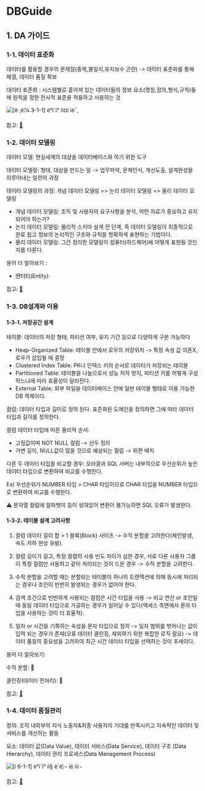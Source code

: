 # DBGuide

## 1. DA 가이드

### 1-1. 데이터 표준화

데이터를 활용할 경우의 문제점(중복,불일치,유지보수 곤란) -> 데이터 표준화를 통해 해결, 데이터 품질 확보

데이터 표준화 : 시스템별로 흩어져 있는 데이터들의 정보 요소(명칭,정의,형식,규칙)들에 원칙을 정한 전사적 표준을 적용하고 사용하는 것

![[ê·¸ë¦¼ 3-1-1] ë°ì´í° íì¤í ìë¯¸](http://www.dbguide.net/publishing/img/dbguide/edu/070103_edu_01.gif)

참고: [:bookmark_tabs:](http://www.dbguide.net/db.db?cmd=view&boardUid=12803&boardConfigUid=9&categoryUid=216&boardIdx=30&boardStep=1)



### 1-2. 데이터 모델링

데이터 모델: 현실세계의 대상을 데이터베이스화 하기 위한 도구

데이터 모델링: 형태, 대상을 만드는 일 -> 업무파악, 문제인식, 개선도출, 설계완성을 이루어내는 일련의 과정



데이터 모델링의 과정: 개념 데이터 모델링 => 논리 데이터 모델링 => 물리 데이터 모델링

* 개념 데이터 모델링: 조직 및 사용자의 요구사항을 분석, 어떤 자료가 중요하고 유지되어야 하는가?
* 논리 데이터 모델링: 물리적 스키마 설계 전 단계, 즉 데이터 모델링이 최종적으로 완료 됬고 정보의 논리적인 구조와 규칙을 명확하게 표현하는 기법이다.
* 물리 데이터 모델링: 그간 정리한 모델링이 컴퓨터(하드웨어)에 어떻게 표현될 것인지를 다룬다.



용어 더 알아보기 : 

* 엔터티(Entity): 

참고: [:bookmark_tabs:](http://www.dbguide.net/db.db?cmd=view&boardUid=12733&boardConfigUid=9&boardIdx=31&boardStep=1)



### 1-3. DB설계와 이용

#### 1-3-1. 저장공간 설계

테이블: 데이터의 저장 형태, 파티션 여부, 유지 기간 등으로 다양하게 구분 가능하다

* Heap-Organized Table: 테이블 안에서 로우의 저장위치 -> 특정 속성 값 의존X, 로우가 삽입될 때 결정
* Clustered Index Table: PK나 인덱스 키의 순서로 데이터가 저장되는 테이블
* Partitioned Table: 테이블을 나눔으로서 성능 저하 방지, 파티션 키를 어떻게 구성하느냐에 따라 효율성이 달라진다.
* External Table: 외부 파일을 데이터베이스 안에 일반 테이블 형태로 이용 가능한 DB 객체이다.



컬럼: 데이터 타입과 길이로 정의 된다. 표준화된 도메인을 정의하면 그에 따라 데이터 타입과 길이를 정의한다.

컬럼 데이터 타입에 따른 물리적 순서: 

* 고정값이며 NOT NULL 컬럼 -> 선두 정의
* 가변 길이, NULL값이 많을 것으로 예상되는 컬럼 -> 뒤편 배치



다른 두 데이터 타입을 비교할 경우: 오라클과 SQL 서버는 내부적으로 우선순위가 높은 데이터 타입으로 변환하여 비교를 수행한다. 

Ex) 우선순위가 NUMBER 타입 > CHAR 타입이므로 CHAR 타입을 NUMBER 타입으로 변환하여 비교를 수행한다. 

:warning: 문자열 컬럼에 알파벳이 등이 섞여있어 변환이 불가능하면 SQL 오류가 발생한다.



#### 1-3-2. 테이블 설계 고려사항

1. 컬럼 데이터 길이 합 > 1 블록(Block) 사이즈 -> 수직 분할을 고려한다(체인발생, 속도 저하 현상 유발).

2. 컬럼 길이가 길고, 특정 컬럼의 사용 빈도 차이가 심한 경우, 서로 다른 사용자 그룹이 특정 컬럼만 사용하고 같이 처리되는 것이 드문 경우 -> 수직 분할을 고려한다.
3. 수직 분할을 고려할 때는 분할되는 테이블이 하나의 트랜잭션에 의해 동시에 처리되는 경우나 조인이 빈번히 발생되는 경우가 없어야 한다.

4. 검색 조건으로 빈번하게 사용되는 컬럼은 시간 타입을 사용 -> 비교 연산 or 조인일 때 동일 데이터 타입으로 가공하는 경우가 일어날 수 있다(액세스 측면에서 문자 타입을 사용하는 것이 더 효율적).
5.  일자 or 시간을 기록하는 속성을 문자 타입으로 정의 -> 일자 범위를 벗어나는 값이 입력 되는 경우가 존재(오류 데이터 클린징, 제외하기 위한 복잡한 로직 필요) -> 데이터 품질의 중요성을 고려하여 최근 시간 데이터 타입을 선택하는 것이 추세이다.

용어 더 알아보기:

수직 분할: :bookmark_tabs:

클린징(데이터 전처리): :bookmark_tabs:

참고: [:bookmark_tabs:](http://www.dbguide.net/db.db?cmd=view&boardUid=12816&boardConfigUid=9&categoryUid=216&boardIdx=36&boardStep=1)



### 1-4. 데이터 품질관리

정의: 조직 내외부의 지식 노동자&최종 사용자의 기대를 만족시키고 지속적인 데이터 및 서비스를 개선하는 활동

요소: 데이터 값(Data Value), 데이터 서비스(Data Service), 데이터 구조 (Data Hierarchy), 데이터 관리 프로세스(Data Management Process) 

![[í 6-1-1] ë°ì´í° íì§ ê´ë¦¬ íë ììí¬](http://www.dbguide.net/publishing/img/dbguide/edu/060413_edu_01.gif)

참고: [:bookmark_tabs:](http://www.dbguide.net/db.db?cmd=view&boardUid=12816&boardConfigUid=9&categoryUid=216&boardIdx=36&boardStep=1)





